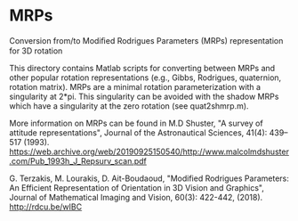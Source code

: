 # MRPs
Conversion from/to Modiﬁed Rodrigues Parameters (MRPs) representation for 3D rotation

This directory contains Matlab scripts for converting between MRPs and other popular rotation representations (e.g., Gibbs, Rodrigues, quaternion, rotation matrix). MRPs are a minimal rotation parameterization with a singularity at 2*pi. This singularity can be avoided with the shadow MRPs which have a singularity at the zero rotation (see quat2shmrp.m).

More information on MRPs can be found in
M.D Shuster, "A survey of attitude representations", Journal of the Astronautical Sciences, 41(4): 439–517 (1993).
https://web.archive.org/web/20190925150540/http://www.malcolmdshuster.com/Pub_1993h_J_Repsurv_scan.pdf

G. Terzakis, M. Lourakis, D. Ait-Boudaoud, "Modified Rodrigues Parameters: An Efficient Representation of Orientation in 3D Vision and Graphics", Journal of Mathematical Imaging and Vision, 60(3): 422-442, (2018).
http://rdcu.be/wIBC
